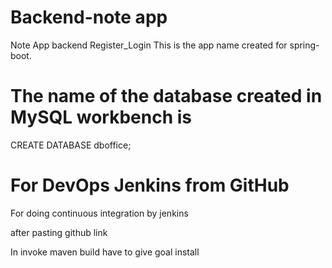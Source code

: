 # Backend-note app
Note App backend
Register_Login
This is the app name created for spring-boot.

# The name of the database created in MySQL workbench is 

CREATE DATABASE dboffice;

# For DevOps Jenkins from GitHub

For doing continuous integration by jenkins

after pasting github link

In invoke maven build have to give goal install

